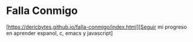 # Falla Conmigo

[https://dericbytes.github.io/falla-conmigo/index.html][Seguir mi progreso en aprender espanol, c, emacs y javascript]
